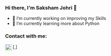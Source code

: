 ### Hi there, I'm Saksham Johri 👋

<!--
**saksham8979/saksham8979** is a ✨ _special_ ✨ repository because its `README.md` (this file) appears on your GitHub profile.
-->

- 🔭 I’m currently working on improving my Skills
- 🌱 I’m currently learning more about Python
<!-- - ⚡ Fun fact: ... -->

### Contact with me:

[<a href="https://www.linkedin.com/in/saksham-johri/"><img align="left" alt="codeSTACKr | LinkedIn" width="22px" src="https://cdn.jsdelivr.net/npm/simple-icons@v3/icons/linkedin.svg"> </a>]
